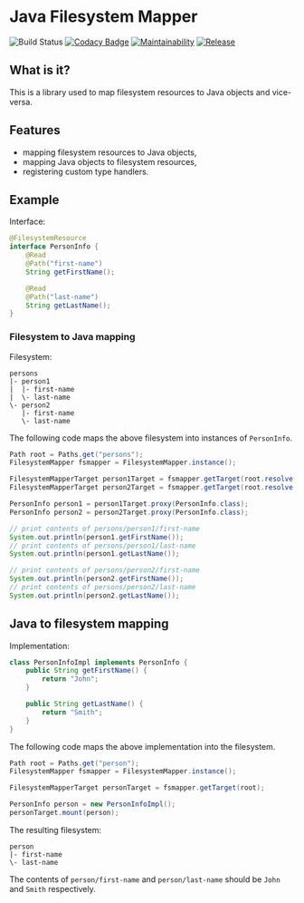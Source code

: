 # Java Filesystem Mapper

![Build Status](https://github.com/kjarosh/jfm/actions/workflows/maven/badge.svg)
[![Codacy Badge](https://api.codacy.com/project/badge/Grade/73a0054f65344a96867c51361c9486c8)](https://www.codacy.com/app/kjarosh/jfm?utm_source=github.com&amp;utm_medium=referral&amp;utm_content=kjarosh/jfm&amp;utm_campaign=Badge_Grade)
[![Maintainability](https://api.codeclimate.com/v1/badges/6585b2f62e6e75643704/maintainability)](https://codeclimate.com/github/kjarosh/jfm/maintainability)
[![Release](https://jitpack.io/v/kjarosh/jfm.svg)](https://jitpack.io/#kjarosh/jfm)

## What is it?

This is a library used to map filesystem resources to Java objects and vice-versa.

## Features

- mapping filesystem resources to Java objects,
- mapping Java objects to filesystem resources,
- registering custom type handlers.

## Example

Interface:

```java
@FilesystemResource
interface PersonInfo {
    @Read
    @Path("first-name")
    String getFirstName();

    @Read
    @Path("last-name")
    String getLastName();
}
```

### Filesystem to Java mapping

Filesystem:

```text
persons
|- person1
|  |- first-name
|  \- last-name
\- person2
   |- first-name
   \- last-name
```

The following code maps the above filesystem into instances of `PersonInfo`.

```java
Path root = Paths.get("persons");
FilesystemMapper fsmapper = FilesystemMapper.instance();

FilesystemMapperTarget person1Target = fsmapper.getTarget(root.resolve("person1"));
FilesystemMapperTarget person2Target = fsmapper.getTarget(root.resolve("person2"));

PersonInfo person1 = person1Target.proxy(PersonInfo.class);
PersonInfo person2 = person2Target.proxy(PersonInfo.class);

// print contents of persons/person1/first-name
System.out.println(person1.getFirstName());
// print contents of persons/person1/last-name
System.out.println(person1.getLastName());

// print contents of persons/person2/first-name
System.out.println(person2.getFirstName());
// print contents of persons/person2/last-name
System.out.println(person2.getLastName());
``` 

## Java to filesystem mapping

Implementation:

```java
class PersonInfoImpl implements PersonInfo {
    public String getFirstName() {
        return "John";
    }

    public String getLastName() {
        return "Smith";
    }
}
```

The following code maps the above implementation into the filesystem.

```java
Path root = Paths.get("person");
FilesystemMapper fsmapper = FilesystemMapper.instance();

FilesystemMapperTarget personTarget = fsmapper.getTarget(root);

PersonInfo person = new PersonInfoImpl();
personTarget.mount(person);
``` 

The resulting filesystem:

```text
person
|- first-name
\- last-name
```

The contents of `person/first-name` and `person/last-name` should be `John`
and `Smith` respectively.
